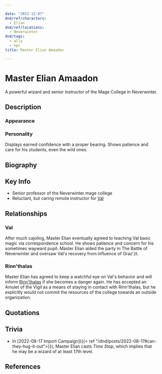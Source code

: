 ```yaml
---

date: "2022-12-07"
dnd/ref/characters:
  - Elian
dnd/ref/locations:
  - Neverwinter
dnd/tags:
  - ally
  - npc
title: Master Elian Amaadon

---
```


# Master Elian Amaadon

A powerful wizard and senior instructor of the Mage College in Neverwinter.

## Description

### Appearance

### Personality

Displays earned confidence with a proper bearing. Shows patience and care for his students, even the wild ones.

## Biography

## Key Info

- Senior professor of the Neverwinter mage college
- Reluctant, but caring remote instructor for [Val](/dnd/characters/val)

## Relationships

### Val

After much cajoling, Master Elian eventually agreed to teaching Val basic magic via correspondence school. He shows patience and concern for his sometimes wayward pupil. Master Elian aided the party in The Battle of Neverwinter and oversaw Val's recovery from influence of Graz'zt.

### Rinn'thalas

Master Elian has agreed to keep a watchful eye on Val's behavior and will inform [Rinn'thalas](/dnd/characters/rinnthalas-liadon) if she becomes a danger again. He has accepted an Amulet of the Vigil as a means of staying in contact with Rinn'thalas, but he explicitly would not commit the resources of the college towards an outside organization. 

## Quotations

## Trivia

- In [2022-08-17 Import Campaign]({{< ref "/dnd/posts/2022-08-17#can-they-hug-it-out">}}), Master Elian casts *Time Stop*, which implies that he may be a wizard of at least 17th level.

## References
